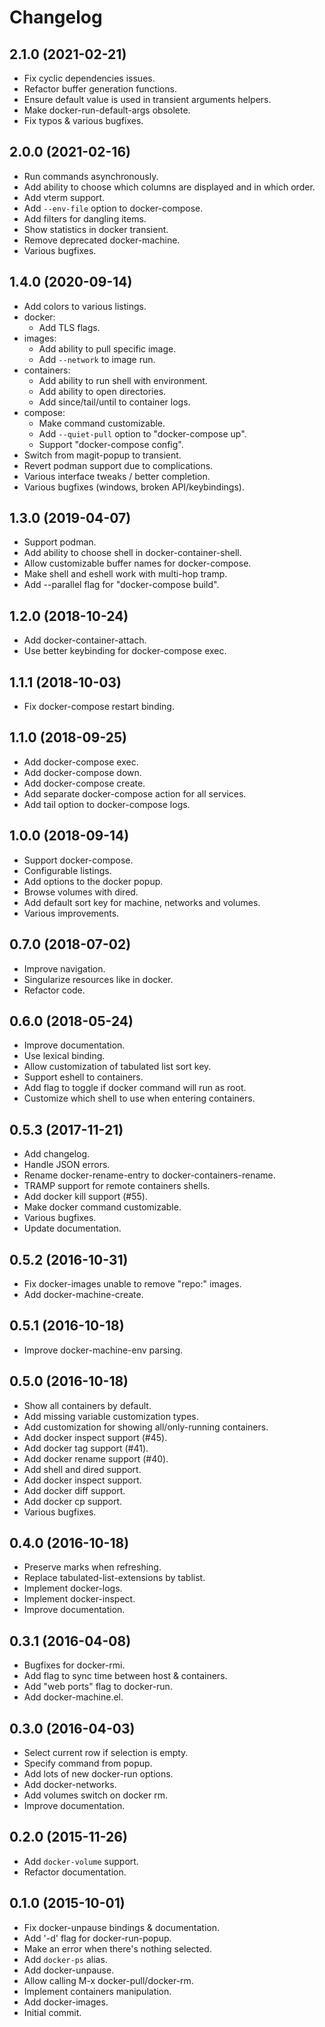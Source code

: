 # Changelog

## 2.1.0 (2021-02-21)

- Fix cyclic dependencies issues.
- Refactor buffer generation functions.
- Ensure default value is used in transient arguments helpers.
- Make docker-run-default-args obsolete.
- Fix typos & various bugfixes.

## 2.0.0 (2021-02-16)

- Run commands asynchronously.
- Add ability to choose which columns are displayed and in which order.
- Add vterm support.
- Add `--env-file` option to docker-compose.
- Add filters for dangling items.
- Show statistics in docker transient.
- Remove deprecated docker-machine.
- Various bugfixes.

## 1.4.0 (2020-09-14)

- Add colors to various listings.
- docker:
  - Add TLS flags.
- images:
  - Add ability to pull specific image.
  - Add `--network` to image run.
- containers:
  - Add ability to run shell with environment.
  - Add ability to open directories.
  - Add since/tail/until to container logs.
- compose:
  - Make command customizable.
  - Add `--quiet-pull` option to "docker-compose up".
  - Support "docker-compose config".
- Switch from magit-popup to transient.
- Revert podman support due to complications.
- Various interface tweaks / better completion.
- Various bugfixes (windows, broken API/keybindings).

## 1.3.0 (2019-04-07)

- Support podman.
- Add ability to choose shell in docker-container-shell.
- Allow customizable buffer names for docker-compose.
- Make shell and eshell work with multi-hop tramp.
- Add --parallel flag for "docker-compose build".

## 1.2.0 (2018-10-24)

- Add docker-container-attach.
- Use better keybinding for docker-compose exec.

## 1.1.1 (2018-10-03)

- Fix docker-compose restart binding.

## 1.1.0 (2018-09-25)

- Add docker-compose exec.
- Add docker-compose down.
- Add docker-compose create.
- Add separate docker-compose action for all services.
- Add tail option to docker-compose logs.

## 1.0.0 (2018-09-14)

- Support docker-compose.
- Configurable listings.
- Add options to the docker popup.
- Browse volumes with dired.
- Add default sort key for machine, networks and volumes.
- Various improvements.

## 0.7.0 (2018-07-02)

- Improve navigation.
- Singularize resources like in docker.
- Refactor code.

## 0.6.0 (2018-05-24)

- Improve documentation.
- Use lexical binding.
- Allow customization of tabulated list sort key.
- Support eshell to containers.
- Add flag to toggle if docker command will run as root.
- Customize which shell to use when entering containers.

## 0.5.3 (2017-11-21)

- Add changelog.
- Handle JSON errors.
- Rename docker-rename-entry to docker-containers-rename.
- TRAMP support for remote containers shells.
- Add docker kill support (#55).
- Make docker command customizable.
- Various bugfixes.
- Update documentation.

## 0.5.2 (2016-10-31)

- Fix docker-images unable to remove "repo:<none>" images.
- Add docker-machine-create.

## 0.5.1 (2016-10-18)

- Improve docker-machine-env parsing.

## 0.5.0 (2016-10-18)

- Show all containers by default.
- Add missing variable customization types.
- Add customization for showing all/only-running containers.
- Add docker inspect support (#45).
- Add docker tag support (#41).
- Add docker rename support (#40).
- Add shell and dired support.
- Add docker inspect support.
- Add docker diff support.
- Add docker cp support.
- Various bugfixes.

## 0.4.0 (2016-10-18)

- Preserve marks when refreshing.
- Replace tabulated-list-extensions by tablist.
- Implement docker-logs.
- Implement docker-inspect.
- Improve documentation.

## 0.3.1 (2016-04-08)

- Bugfixes for docker-rmi.
- Add flag to sync time between host & containers.
- Add "web ports" flag to docker-run.
- Add docker-machine.el.

## 0.3.0 (2016-04-03)

- Select current row if selection is empty.
- Specify command from popup.
- Add lots of new docker-run options.
- Add docker-networks.
- Add volumes switch on docker rm.
- Improve documentation.

## 0.2.0 (2015-11-26)

- Add `docker-volume` support.
- Refactor documentation.

## 0.1.0 (2015-10-01)

- Fix docker-unpause bindings & documentation.
- Add '-d' flag for docker-run-popup.
- Make an error when there's nothing selected.
- Add `docker-ps` alias.
- Add docker-unpause.
- Allow calling M-x docker-pull/docker-rm.
- Implement containers manipulation.
- Add docker-images.
- Initial commit.
